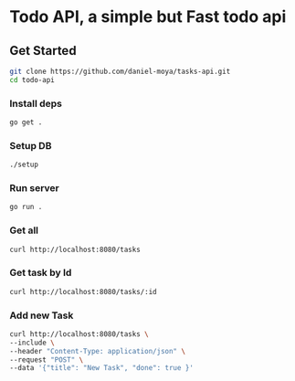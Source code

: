 # Todo API, a simple but Fast todo api
## Get Started
``` bash
git clone https://github.com/daniel-moya/tasks-api.git
cd todo-api
```

### Install deps
``` bash
go get .
```

### Setup DB
``` bash
./setup
```

### Run server
``` bash
go run .
```

### Get all
``` bash
curl http://localhost:8080/tasks
```

### Get task by Id
``` bash
curl http://localhost:8080/tasks/:id
```

### Add new Task
``` bash
curl http://localhost:8080/tasks \
--include \
--header "Content-Type: application/json" \
--request "POST" \
--data '{"title": "New Task", "done": true }'
```
